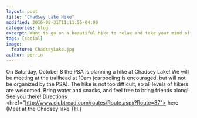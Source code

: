 ```yaml
---
layout: post
title: "Chadsey Lake Hike"
modified: 2016-08-31T11:11:55-04:00
categories: blog
excerpt: Want to go on a beautiful hike to relax and take your mind off of homework?
tags: [social]
image:
  feature: ChadseyLake.jpg 
author: perrin
---
```


On Saturday, October 8 the PSA is planning a hike at Chadsey Lake! We will be meeting at the trailhead at 10am (carpooling is encouraged, but will not be organized by the PSA). The hike is not too difficult, so all levels of hikers are welcomed. Bring water and snacks, and feel free to bring friends along! See you there!
Directions <href="http://www.clubtread.com/routes/Route.aspx?Route=87"> here</a>
(Meet at the Chadsey lake TH.)